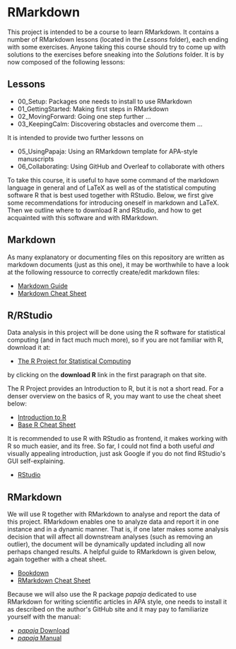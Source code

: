 # RMarkdown

This project is intended to be a course to learn RMarkdown. It contains a number of RMarkdown lessons (located in the _Lessons_ folder), each ending with some exercises. Anyone taking this course should try to come up with solutions to the exercises before sneaking into the _Solutions_ folder. It is by now composed of the following lessons:

## Lessons

- 00_Setup: Packages one needs to install to use RMarkdown
- 01_GettingStarted: Making first steps in RMarkdown
- 02_MovingForward: Going one step further ...  
- 03_KeepingCalm: Discovering obstacles and overcome them ...

It is intended to provide two further lessons on

- 05_UsingPapaja: Using an RMarkdown template for APA-style manuscripts
- 06_Collaborating: Using GitHub and Overleaf to collaborate with others

To take this course, it is useful to have some command of the markdown language in general and of LaTeX as well as of the statistical computing software R that is best used together with RStudio. Below, we first give some recommendations for introducing oneself in markdown and LaTeX. Then we outline where to download R and RStudio, and how to get acquainted with this software and with RMarkdown. 

## Markdown

As many explanatory or documenting files on this repository are written as 
markdown documents (just as this one), it may be worthwhile to have a look at
the following ressource to correctly create/edit markdown files:

- [Markdown Guide](https://www.markdownguide.org/)
- [Markdown Cheat Sheet](https://www.markdownguide.org/cheat-sheet/)

## R/RStudio

Data analysis in this project will be done using the R software for statistical
computing (and in fact much much more), so if you are not familiar with R, 
download it at:

- [The R Project for Statistical Computing](https://www.r-project.org)

by clicking on the **download R** link in the first paragraph on that site.

The R Project provides an Introduction to R, but it is not a short read. For a 
denser overview on the basics of R, you may want to use the cheat sheet below:

- [Introduction to R](https://cran.r-project.org/doc/manuals/r-release/R-intro.pdf)
- [Base R Cheat Sheet](https://iqss.github.io/dss-workshops/R/Rintro/base-r-cheat-sheet.pdf)

It is recommended to use R with RStudio as frontend, it makes working with R so
much easier, and its free. So far, I could not find a both useful *and* visually
appealing introduction, just ask Google if you do not find RStudio's GUI 
self-explaining.

- [RStudio](https://www.rstudio.com/products/rstudio/download/) 

## RMarkdown

We will use R together with RMarkdown to analyse and report the 
data of this project. RMarkdown enables one to analyze data and report it in one
instance and in a dynamic manner. That is, if one later makes some analysis decision 
that will affect all downstream analyses (such as removing an outlier), the
document will be dynamically updated including all now perhaps changed results.
A helpful guide to RMarkdown is given below, again together with a cheat sheet.

- [Bookdown](https://bookdown.org/yihui/bookdown/)
- [RMarkdown Cheat Sheet](https://www.rstudio.com/wp-content/uploads/2015/02/rmarkdown-cheatsheet.pdf)

Because we will also use the R package *papaja* dedicated to 
use RMarkdown for writing scientific articles in APA style, one needs to install it
as described on the author's GitHub site and it may pay to familiarize yourself with 
the manual:

- [*papaja* Download](https://github.com/crsh/papaja)
- [*papaja* Manual](http://frederikaust.com/papaja_man/)
